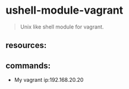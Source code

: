 # ushell-module-vagrant
> Unix like shell module for vagrant.

## resources:

## commands:
+ My vagrant ip:192.168.20.20
